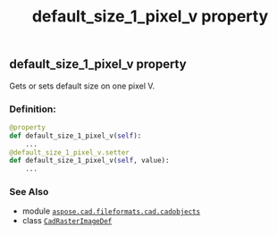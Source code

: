 ﻿---
title: default_size_1_pixel_v property
second_title: Aspose.CAD for Python via .NET API References
description: 
type: docs
weight: 110
url: /python-net/aspose.cad.fileformats.cad.cadobjects/cadrasterimagedef/default_size_1_pixel_v/
is_root: false
---

## default_size_1_pixel_v property


Gets or sets default size on one pixel V.
### Definition:
```python
@property
def default_size_1_pixel_v(self):
    ...
@default_size_1_pixel_v.setter
def default_size_1_pixel_v(self, value):
    ...
```

### See Also
* module [`aspose.cad.fileformats.cad.cadobjects`](../../)
* class [`CadRasterImageDef`](/cad/python-net/aspose.cad.fileformats.cad.cadobjects/cadrasterimagedef)
